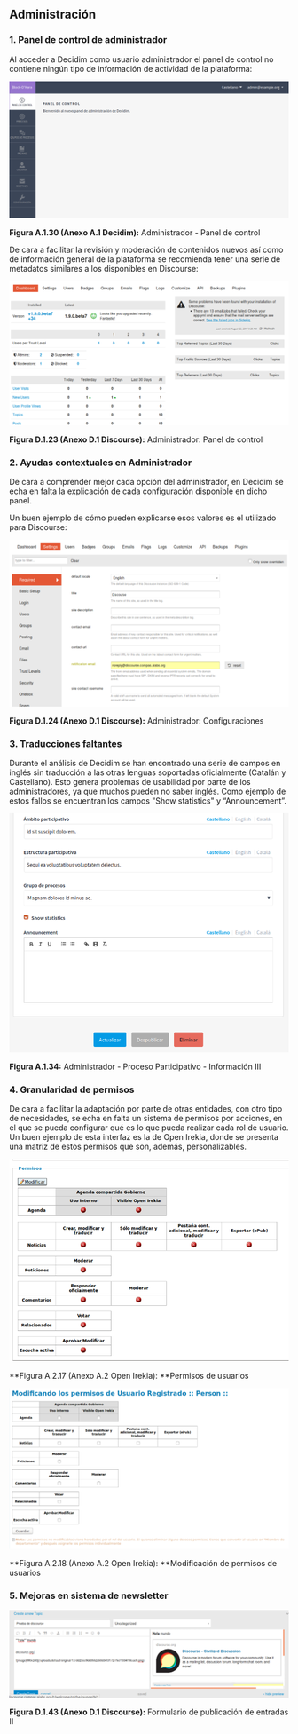 ## Administración

### 1. Panel de control de administrador

Al acceder a Decidim como usuario administrador el panel de control no contiene ningún tipo de información de actividad de la plataforma: 

![image alt text](image_14.png)

**Figura A.1.30 (Anexo A.1 Decidim):** Administrador - Panel de control 

De cara a facilitar la revisión y moderación de contenidos nuevos así como de información general de la plataforma se recomienda tener una serie de metadatos similares a los disponibles en Discourse: 

![image alt text](image_15.png)

**Figura D.1.23 (Anexo D.1 Discourse):** Administrador: Panel de control

### 2. Ayudas contextuales en Administrador

De cara a comprender mejor cada opción del administrador, en Decidim se echa en falta la explicación de cada configuración disponible en dicho panel. 

Un buen ejemplo de cómo pueden explicarse esos valores es el utilizado para Discourse: 

![image alt text](image_16.png)

**Figura D.1.24 (Anexo D.1 Discourse):** Administrador: Configuraciones

### 3. Traducciones faltantes 

Durante el análisis de Decidim se han encontrado una serie de campos en inglés sin traducción a las otras lenguas soportadas oficialmente (Catalán y Castellano). Esto genera problemas de usabilidad por parte de los administradores, ya que muchos pueden no saber inglés. Como ejemplo de estos fallos se encuentran los campos "Show statistics" y “Announcement”. 

![image alt text](image_19.png)

**Figura A.1.34:** Administrador - Proceso Participativo - Información III


### 4. Granularidad de permisos 

De cara a facilitar la adaptación por parte de otras entidades, con otro tipo de necesidades, se echa en falta un sistema de permisos por acciones, en el que se pueda configurar qué es lo que pueda realizar cada rol de usuario. Un buen ejemplo de esta interfaz es la de Open Irekia, donde se presenta una matriz de estos permisos que son, además, personalizables. 

![image alt text](image_17.png)

**Figura A.2.17 (Anexo A.2 Open Irekia): **Permisos de usuarios

![image alt text](image_18.png)

**Figura A.2.18 (Anexo A.2 Open Irekia): **Modificación de permisos de usuarios




### 5. Mejoras en sistema de newsletter

![image alt text](image_21.png)

**Figura D.1.43 (Anexo D.1 Discourse):** Formulario de publicación de entradas II

